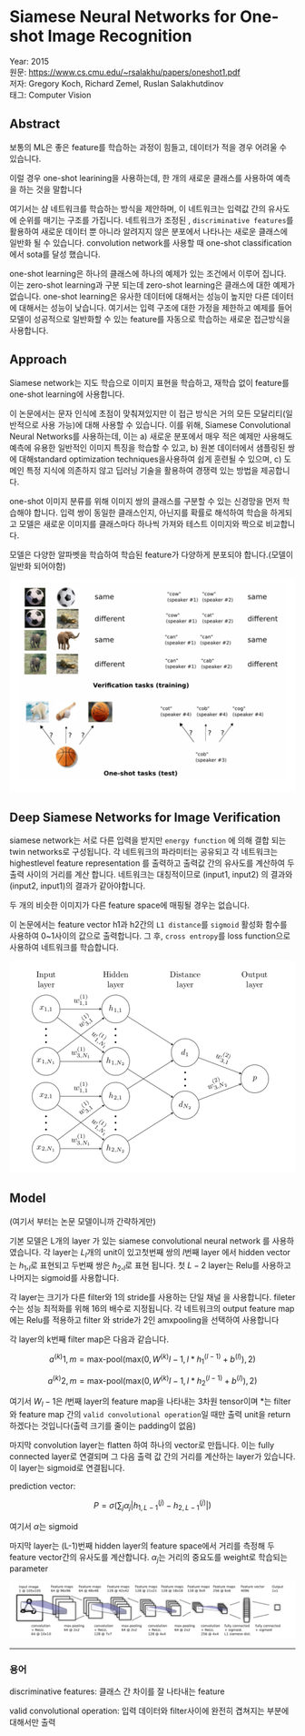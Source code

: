 # Siamese Neural Networks for One-shot Image Recognition

Year: 2015  
원문: https://www.cs.cmu.edu/~rsalakhu/papers/oneshot1.pdf  
저자: Gregory Koch, Richard Zemel, Ruslan Salakhutdinov  
태그: Computer Vision  

## Abstract

보통의 ML은 좋은 feature를 학습하는 과정이 힘들고, 데이터가 적을 경우 어려울 수 있습니다.

이럴 경우 one-shot learining을 사용하는데, 한 개의 새로운 클래스를 사용하여 예측을 하는 것을 말합니다

여기서는 샴 네트워크를 학습하는 방식을 제안하며, 이 네트워크는 입력값 간의 유사도에 순위를 매기는 구조를 가집니다. 네트워크가 조정된 , `discriminative features`를 활용하여 새로운 데이터 뿐 아니라 알려지지 않은 분포에서 나타나는 새로운 클래스에 일반화 될 수 있습니다. convolution network를 사용할 때 one-shot classification에서 sota를 달성 했습니다.

one-shot learning은 하나의 클래스에 하나의 예제가 있는 조건에서 이루어 집니다. 이는 zero-shot learning과 구분 되는데 zero-shot learning은 클래스에 대한 예제가 없습니다. one-shot learning은 유사한 데이터에 대해서는 성능이 높지만 다른 데이터에 대해서는 성능이 낮습니다. 여기서는 입력 구조에 대한 가정을 제한하고 예제를 들어 모델이 성공적으로 일반화할 수 있는 feature를 자동으로 학습하는 새로운 접근방식을 사용합니다.

## Approach

Siamese network는 지도 학습으로 이미지 표현을 학습하고, 재학습 없이 feature를 one-shot learning에 사용합니다.

이 논문에서는 문자 인식에 초점이 맞춰져있지만 이 접근 방식은 거의 모든 모달리티(일반적으로 사용 가능)에 대해 사용할 수 있습니다. 이를 위해, Siamese Convolutional Neural Networks를 사용하는데, 이는 a) 새로운 분포에서 매우 적은 예제만 사용해도 예측에 유용한 일반적인 이미지 특징을 학습할 수 있고, b) 원본 데이터에서 샘플링된 쌍에 대해standard optimization techniques을사용하여 쉽게 훈련될 수 있으며, c) 도메인 특정 지식에 의존하지 않고 딥러닝 기술을 활용하여 경쟁력 있는 방법을 제공합니다.

one-shot 이미지 분류를 위해 이미지 쌍의 클래스를 구분할 수 있는 신경망을 먼저 학습해야 합니다. 입력 쌍이 동일한 클래스인지, 아닌지를 확률로 해석하여 학습을 하게되고 모델은 새로운 이미지를 클래스마다 하나씩 가져와 테스트 이미지와 짝으로 비교합니다.

모델은 다양한 알파벳을 학습하여 학습된 feature가 다양하게 분포되야 합니다.(모델이 일반화 되어야함)

![Untitled](img/Untitled.png)

## Deep Siamese Networks for Image Verification

siamese network는 서로 다른 입력을 받지만 `energy function` 에 의해 결합 되는 twin networks로 구성됩니다. 각 네트워크의 파라미터는 공유되고 각 네트워크는 highestlevel feature representation 를 출력하고 출력값 간의 유사도를 계산하여 두 출력 사이의 거리를 계산 합니다. 네트워크는 대칭적이므로 (input1, input2) 의 결과와 (input2, input1)의 결과가 같아야합니다.

두 개의 비슷한 이미지가 다른 feature space에 매핑될 경우는 없습니다.

이 논문에서는 feature vector h1과 h2간의 `L1 distance`를 `sigmoid` 활성화 함수를 사용하여 0~1사이의 값으로 출력합니다. 그 후, `cross entropy`를 loss function으로 사용하여 네트워크를 학습합니다.

![Untitled](img/Untitled%201.png)

## Model

(여기서 부터는 논문 모델이니까 간략하게만)

기본 모델은 L개의 layer 가 있는 siamese convolutional neural network 를 사용하였습니다. 각 layer는 $L_l$개의 unit이 있고첫번째 쌍의  $l$번째 layer 에서 hidden vector는  $h_1,_l$로 표현되고 두번째 쌍은 $h_2,_l$로 표현 됩니다. 첫 $L-2$ layer는 Relu를 사용하고 나머지는 sigmoid를 사용합니다.

각 layer는 크기가 다른 filter와 1의 stride를 사용하는 단일 채널 을 사용합니다. fileter 수는 성능 최적화를 위해 16의 배수로 지정됩니다. 각 네트워크의 output feature map에는 Relu를 적용하고 filter 와 stride가 2인 amxpooling을 선택하여 사용합니다 

각 layer의 k번째 filter map은 다음과 같습니다.

$$
a^{(k)}{1,m} = \text{max-pool}\left(\text{max}\left(0, W^{(k)}{l-1,l} * h^{(l-1)}_{1} + b^{(l)}\right), 2\right)
$$

$$
a^{(k)}{2,m} = \text{max-pool}\left(\text{max}\left(0, W^{(k)}{l-1,l} * h^{(l-1)}_{2} + b^{(l)}\right), 2\right)
$$

여기서 $W_l-1$은 $l$번째 layer의 feature map을 나타내는 3차원 tensor이며 *는 filter와 feature map 간의 `valid convolutional operation`일 때만 출력 unit을 return 하겠다는 것입니다(출력 크기를 줄이는 padding이 없음)

마지막 convolution layer는 flatten 하여 하나의 vector로 만듭니다. 이는 fully connected layer로 연결되며 그 다음 출력 값 간의 거리를 계산하는 layer가 있습니다. 이 layer는 sigmoid로 연결됩니다.

prediction vector:

$$
P = \sigma \left(\sum_{j} \alpha_j \left\vert h_{1,L-1}^{(j)} - h_{2,L-1}^{(j)} \right\vert \right)
$$

여기서 $\alpha$는 sigmoid

마지막 layer는 (L-1)번째 hidden layer의 feature space에서 거리를 측정해 두 feature vector간의 유사도를 계산합니다. $\alpha_j$는 거리의 중요도를 weight로 학습되는 parameter

![Untitled](img/Untitled%202.png)

---

### 용어

discriminative features: 클래스 간 차이를 잘 나타내는 feature

valid convolutional operation: 입력 데이터와 filter사이에 완전히 겹쳐지는 부분에 대해서만 출력